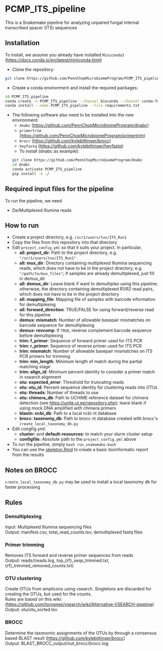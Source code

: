 # PCMP_ITS_pipeline
This is a Snakemake pipeline for analyzing unpaired fungal internal transcribed spacer (ITS) sequences

## Installation
To install, we assume you already have installed `Miniconda3` (https://docs.conda.io/en/latest/miniconda.html)
- Clone the repository:
```bash
git clone https://github.com/PennChopMicrobiomeProgram/PCMP_ITS_pipeline.git
```
- Create a conda environment and install the required packages:
```bash
cd PCMP_ITS_pipeline
conda create -n PCMP_ITS_pipeline --channel bioconda --channel conda-forge --channel defaults python=3.10
conda install --name PCMP_ITS_pipeline --file requirements.txt
```

- The following software also need to be installed into the new environment:
  - `dnabc` (https://github.com/PennChopMicrobiomeProgram/dnabc)
  - `primertrim` (https://github.com/PennChopMicrobiomeProgram/primertrim)
  - `brocc` (https://github.com/kylebittinger/brocc)
  - `heyfastq` (https://github.com/kylebittinger/heyfastq)
  - To install (dnabc as example):
  ```bash
  git clone https://github.com/PennChopMicrobiomeProgram/dnabc
  cd dnabc
  conda activate PCMP_ITS_pipeline
  pip install -e ./
  ```

## Required input files for the pipeline
To run the pipeline, we need
- De/Multiplexed Illumina reads

## How to run
- Create a project directory, e.g. `/scr1/users/tuv/ITS_Run1`
- Copy the files from this repository into that directory
- Edit `project_config.yml` so that it suits your project. In particular,
  - **all: project_dir**: Path to the project directory, e.g. `"/scr1/users/tuv/ITS_Run1"`
  - **all: mux_dir**: Directory containing multiplexed Illumina sequencing reads, which does not have to be in the project directory, e.g. `"/path/to/mux_files"`; if samples are already demultiplexed, just fill in demux_dir
  - **all: demux_dir**: Leave blank if want to demultiplex using this pipeline; otherwise, the directory containing demultiplexed R1/R2 read pairs, which does not have to be in the project directory
  - **all: mapping_file**: Mapping file of samples with barcode information for demultiplexing
  - **all: forward_direction**: TRUE/FALSE for using forward/reverse read for this pipeline
  - **demux: mismatch**: Number of allowable basepair mismatches on barcode sequence for demultiplexing
  - **demux: revcomp**: If `TRUE`, reverse complement barcode sequence before demultiplexing
  - **trim: f_primer**: Sequence of forward primer used for ITS PCR
  - **trim: r_primer**: Sequence of reverse primer used for ITS PCR
  - **trim: mismatch**: Number of allowable basepair mismatches on ITS PCR primers for trimming
  - **trim: min_length**: Minimum length of match during the partial matching stage
  - **trim: align_id**: Minimum percent identity to consider a primer match in vsearch alignment
  - **otu: expected_error**: Threshold for truncating reads 
  - **otu: otu_id**: Percent sequence identity for clustering reads into OTUs
  - **otu: threads**: Number of threads to use
  - **otu: chimera_db**: Path to UCHIME reference dataset for chimera detection (see https://unite.ut.ee/repository.php); leave blank if using mock DNA amplified with chimera primers
  - **blastn: ncbi_db**: Path to a local ncbi nt database
  - **brocc: taxonomy_db**: Path to brocc nt database created with brocc's `create_local_taxonomy_db.py`
- Edit congfig.yml:
  - **cluster:** and **default-resources:** to match your slurm cluster setup
  - **configfile:** Absolute path to the `project_config.yml` above
- To run the pipeline, simply `bash run_snakemake.bash`
- You can use the [skeleton.Rmd](Rmd/skeleton.Rmd) to create a basic bioinformatic report from the results
  
## Notes on BROCC
`create_local_taxonomy_db.py` may be used to install a local taxonomy db for faster processing

## Rules
### Demultiplexing
Input: Multiplexed Illumina sequencing files  
Output: manifest.csv, total_read_counts.tsv, demultiplexed fastq files
### Primer trimming
Removes ITS forward and reverse primer sequences from reads  
Output: reads/(reads.log, top_{rf}_seqs_trimmed.txt, {rf}_trimmed_removed_counts.txt)
### OTU clustering
Create OTUs from amplicons using vsearch. Singletons are discarded for creating the OTUs, but used for the counts.  
Rules are based on this wiki: (https://github.com/torognes/vsearch/wiki/Alternative-VSEARCH-pipeline)  
Output: otu/otu_sorted.tsv
### BROCC
Determine the taxonomic assignments of the OTUs by through a consensus based BLAST result (https://github.com/kylebittinger/brocc)  
Output: BLAST_BROCC_output/out_brocc/brocc.log
